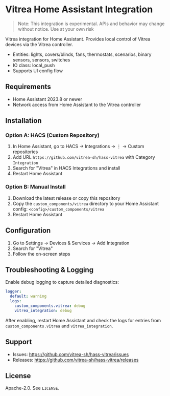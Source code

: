 # Vitrea Home Assistant Integration

> Note: This integration is experimental. APIs and behavior may change without notice. Use at your own risk

Vitrea integration for Home Assistant. Provides local control of Vitrea devices via the Vitrea controller.

- Entities: lights, covers/blinds, fans, thermostats, scenarios, binary sensors, sensors, switches
- IO class: local_push
- Supports UI config flow

## Requirements
- Home Assistant 2023.8 or newer
- Network access from Home Assistant to the Vitrea controller

## Installation

### Option A: HACS (Custom Repository)
1. In Home Assistant, go to HACS → Integrations → ⋮ → Custom repositories
2. Add URL `https://github.com/vitrea-sh/hass-vitrea` with Category `Integration`
3. Search for "Vitrea" in HACS Integrations and install
4. Restart Home Assistant

### Option B: Manual Install
1. Download the latest release or copy this repository
2. Copy the `custom_components/vitrea` directory to your Home Assistant config: `<config>/custom_components/vitrea`
3. Restart Home Assistant

## Configuration
1. Go to Settings → Devices & Services → Add Integration
2. Search for "Vitrea"
3. Follow the on-screen steps

## Troubleshooting & Logging
Enable debug logging to capture detailed diagnostics:

```yaml
logger:
  default: warning
  logs:
    custom_components.vitrea: debug
    vitrea_integration: debug
```

After enabling, restart Home Assistant and check the logs for entries from `custom_components.vitrea` and `vitrea_integration`.

## Support
- Issues: https://github.com/vitrea-sh/hass-vitrea/issues
- Releases: https://github.com/vitrea-sh/hass-vitrea/releases

## License
Apache-2.0. See `LICENSE`.
